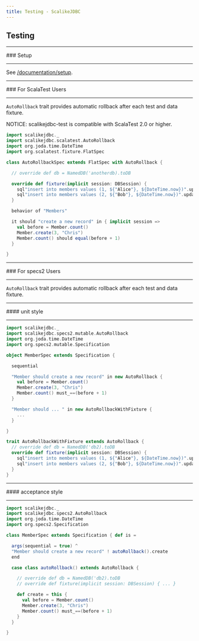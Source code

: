 ```yaml
---
title: Testing - ScalikeJDBC
---
```


## Testing

<hr/>
### Setup
<hr/>

See [/documentation/setup](/documentation/setup.html).

<hr/>
### For ScalaTest Users
<hr/>

`AutoRollback` trait provides automatic rollback after each test and data fixture. 

NOTICE: scalikejdbc-test is compatible with ScalaTest 2.0 or higher.

```scala
import scalikejdbc._
import scalikejdbc.scalatest.AutoRollback
import org.joda.time.DateTime
import org.scalatest.fixture.FlatSpec

class AutoRollbackSpec extends FlatSpec with AutoRollback {

  // override def db = NamedDB('anotherdb).toDB

  override def fixture(implicit session: DBSession) {
    sql"insert into members values (1, ${"Alice"}, ${DateTime.now})".update.apply()
    sql"insert into members values (2, ${"Bob"}, ${DateTime.now})".update.apply()
  }

  behavior of "Members"

  it should "create a new record" in { implicit session =>
    val before = Member.count()
    Member.create(3, "Chris")
    Member.count() should equal(before + 1)
  }

}
```

<hr/>
### For specs2 Users
<hr/>

`AutoRollback` trait provides automatic rollback after each test and data fixture.

<hr/>
#### unit style
<hr/>

```scala
import scalikejdbc._
import scalikejdbc.specs2.mutable.AutoRollback
import org.joda.time.DateTime
import org.specs2.mutable.Specification

object MemberSpec extends Specification {

  sequential

  "Member should create a new record" in new AutoRollback {
    val before = Member.count()
    Member.create(3, "Chris")
    Member.count() must_==(before + 1)
  }

  "Member should ... " in new AutoRollbackWithFixture {
    ...
  }

}

trait AutoRollbackWithFixture extends AutoRollback {
  // override def db = NamedDB('db2).toDB
  override def fixture(implicit session: DBSession) {
    sql"insert into members values (1, ${"Alice"}, ${DateTime.now})".update.apply()
    sql"insert into members values (2, ${"Bob"}, ${DateTime.now})".update.apply()
  }
}

```

<hr/>
#### acceptance style
<hr/>

```scala
import scalikejdbc._
import scalikejdbc.specs2.AutoRollback
import org.joda.time.DateTime
import org.specs2.Specification

class MemberSpec extends Specification { def is =

  args(sequential = true) ^
  "Member should create a new record" ! autoRollback().create
  end

  case class autoRollback() extends AutoRollback {

    // override def db = NamedDB('db2).toDB
    // override def fixture(implicit session: DBSession) { ... }

    def create = this {
      val before = Member.count()
      Member.create(3, "Chris")
      Member.count() must_==(before + 1)
    }
  }

}
```
